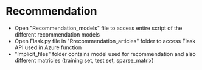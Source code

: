 # Recommendation

- Open "Recommendation_models" file to access entire script of the different recommendation models 
- Open Flask.py file in "Rrecommendation_articles" folder to access Flask API used in Azure function
- "Implicit_files" folder contains model used for recommendation and also different matricies (training set, test set, sparse_matrix)
